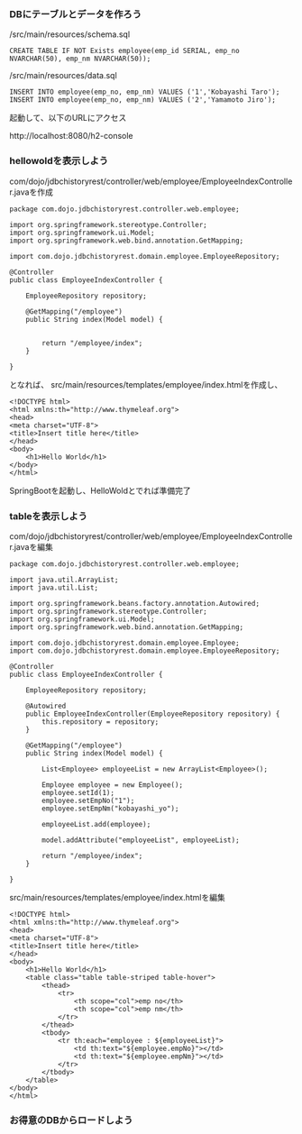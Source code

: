 
### DBにテーブルとデータを作ろう

/src/main/resources/schema.sql

```
CREATE TABLE IF NOT Exists employee(emp_id SERIAL, emp_no NVARCHAR(50), emp_nm NVARCHAR(50));
```


/src/main/resources/data.sql

```
INSERT INTO employee(emp_no, emp_nm) VALUES ('1','Kobayashi Taro');
INSERT INTO employee(emp_no, emp_nm) VALUES ('2','Yamamoto Jiro');
```

起動して、以下のURLにアクセス

http://localhost:8080/h2-console

### hellowoldを表示しよう

com/dojo/jdbchistoryrest/controller/web/employee/EmployeeIndexController.javaを作成

```
package com.dojo.jdbchistoryrest.controller.web.employee;

import org.springframework.stereotype.Controller;
import org.springframework.ui.Model;
import org.springframework.web.bind.annotation.GetMapping;

import com.dojo.jdbchistoryrest.domain.employee.EmployeeRepository;

@Controller
public class EmployeeIndexController {

	EmployeeRepository repository;

	@GetMapping("/employee")
	public String index(Model model) {


		return "/employee/index";
	}

}
```

となれば、
src/main/resources/templates/employee/index.htmlを作成し、

```
<!DOCTYPE html>
<html xmlns:th="http://www.thymeleaf.org">
<head>
<meta charset="UTF-8">
<title>Insert title here</title>
</head>
<body>
	<h1>Hello World</h1>
</body>
</html>
```

SpringBootを起動し、HelloWoldとでれば準備完了

### tableを表示しよう

com/dojo/jdbchistoryrest/controller/web/employee/EmployeeIndexController.javaを編集

```
package com.dojo.jdbchistoryrest.controller.web.employee;

import java.util.ArrayList;
import java.util.List;

import org.springframework.beans.factory.annotation.Autowired;
import org.springframework.stereotype.Controller;
import org.springframework.ui.Model;
import org.springframework.web.bind.annotation.GetMapping;

import com.dojo.jdbchistoryrest.domain.employee.Employee;
import com.dojo.jdbchistoryrest.domain.employee.EmployeeRepository;

@Controller
public class EmployeeIndexController {

	EmployeeRepository repository;

	@Autowired
	public EmployeeIndexController(EmployeeRepository repository) {
		this.repository = repository;
	}

	@GetMapping("/employee")
	public String index(Model model) {

		List<Employee> employeeList = new ArrayList<Employee>();

		Employee employee = new Employee();
		employee.setId(1);
		employee.setEmpNo("1");
		employee.setEmpNm("kobayashi_yo");

		employeeList.add(employee);

		model.addAttribute("employeeList", employeeList);

		return "/employee/index";
	}

}
```

src/main/resources/templates/employee/index.htmlを編集

```
<!DOCTYPE html>
<html xmlns:th="http://www.thymeleaf.org">
<head>
<meta charset="UTF-8">
<title>Insert title here</title>
</head>
<body>
	<h1>Hello World</h1>
	<table class="table table-striped table-hover">
		<thead>
			<tr>
				<th scope="col">emp no</th>
				<th scope="col">emp nm</th>
			</tr>
		</thead>
		<tbody>
			<tr th:each="employee : ${employeeList}">
				<td th:text="${employee.empNo}"></td>
				<td th:text="${employee.empNm}"></td>
			</tr>
		</tbody>
	</table>
</body>
</html>
```

### お得意のDBからロードしよう




